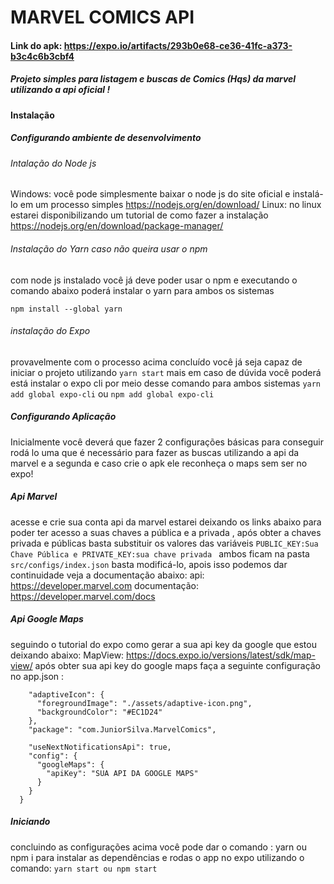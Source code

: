 # MARVEL COMICS API  
#### Link do apk:  https://expo.io/artifacts/293b0e68-ce36-41fc-a373-b3c4c6b3cbf4

##### Projeto simples para listagem e buscas de Comics (Hqs) da marvel utilizando a api oficial !

#### Instalação 
##### Configurando ambiente de desenvolvimento
###### Intalação do Node js
Windows: você pode simplesmente baixar o node js do site oficial e instalá-lo em um processo simples https://nodejs.org/en/download/ 
Linux: no linux estarei disponibilizando um tutorial de como fazer a instalação https://nodejs.org/en/download/package-manager/
###### Instalação do Yarn caso não queira usar o npm
com node js instalado você já deve poder usar o npm e executando o comando abaixo poderá instalar o yarn para ambos os sistemas

```npm install --global yarn```

###### instalação do Expo 
provavelmente com o processo acima concluído você já seja capaz de iniciar o projeto utilizando ```yarn start``` mais em caso de dúvida
você poderá está instalar o expo cli por meio desse comando para ambos sistemas ```yarn add global expo-cli``` ou ```npm add global expo-cli```



##### Configurando Aplicação
Inicialmente você deverá que fazer 2 configurações básicas para conseguir rodá lo uma que é necessário para fazer as buscas
utilizando a api da marvel e a segunda e caso crie o apk ele reconheça o maps sem ser no expo!

##### Api Marvel

acesse e crie sua conta api da marvel estarei deixando os links abaixo para poder ter acesso a suas chaves 
a pública e a privada , após obter a chaves privada e públicas basta substituir os valores das variáveis 
```PUBLIC_KEY:Sua Chave Pública e PRIVATE_KEY:sua chave privada ```
ambos ficam na pasta ```src/configs/index.json``` basta modificá-lo, apois isso podemos dar continuidade veja a documentação abaixo:
api: https://developer.marvel.com
documentação: https://developer.marvel.com/docs


##### Api Google Maps

seguindo o tutorial do expo como gerar a sua api key da google que estou deixando abaixo:
MapView: https://docs.expo.io/versions/latest/sdk/map-view/
após obter sua api key do google maps faça a seguinte configuração 
no app.json :
  ```"android": {
      "adaptiveIcon": {
        "foregroundImage": "./assets/adaptive-icon.png",
        "backgroundColor": "#EC1D24"
      },
      "package": "com.JuniorSilva.MarvelComics",

      "useNextNotificationsApi": true,
      "config": {
        "googleMaps": {
          "apiKey": "SUA API DA GOOGLE MAPS"
        }
      }
    }
```



##### Iniciando
concluindo as configurações acima você pode dar o comando :
yarn ou npm i para instalar as dependências e rodas o app no expo utilizando o comando:
```yarn start ou npm start```

